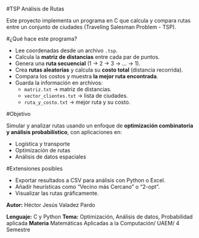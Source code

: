 #TSP Análisis de Rutas

Este proyecto implementa un programa en C que calcula y compara rutas entre un conjunto de ciudades (Traveling Salesman Problem - TSP).

#¿Qué hace este programa?

- Lee coordenadas desde un archivo `.tsp`.
- Calcula la **matriz de distancias** entre cada par de puntos.
- Genera una **ruta secuencial** (1 → 2 → 3 → … → 1).
- Crea **rutas aleatorias** y calcula su **costo total** (distancia recorrida).
- Compara los costos y muestra **la mejor ruta encontrada**.
- Guarda la información en archivos:
  - `matriz.txt` → matriz de distancias.
  - `vector_clientes.txt` → lista de ciudades.
  - `ruta_y_costo.txt` → mejor ruta y su costo.

#Objetivo

Simular y analizar rutas usando un enfoque de **optimización combinatoria y análisis probabilístico**, con aplicaciones en:
- Logística y transporte
- Optimización de rutas
- Análisis de datos espaciales

#Extensiones posibles

- Exportar resultados a CSV para análisis con Python o Excel.
- Añadir heurísticas como “Vecino más Cercano” o “2-opt”.
- Visualizar las rutas gráficamente.


**Autor:** Héctor Jesús Valadez Pardo

**Lenguaje:** C y Python
**Tema:** Optimización, Análisis de datos, Probabilidad aplicada
**Materia** Matemáticas Aplicadas a la Computación/ UAEM/ 4 Semestre
